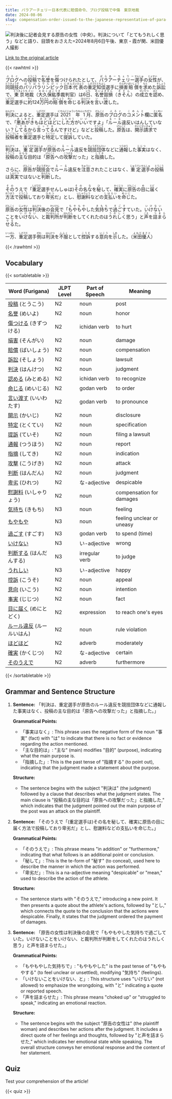 ```yaml
---
title: パラアーチェリー日本代表に賠償命令、ブログ投稿で中傷　東京地裁
date: 2024-08-06
slug: compensation-order-issued-to-the-japanese-representative-of-para-archery-for-defamation-in-a-blog-post-tokyo-district-court
---
```


![判決後に記者会見する原告の女性（中央）。判決について「とてもうれしく思う」などと語り、目頭をおさえた=2024年8月6日午後、東京・霞が関、米田優人撮影](https://www.asahicom.jp/imgopt/img/61e0761f5b/comm_L/AS20240806003533.jpg "判決後に記者会見する原告の女性（中央）。判決について「とてもうれしく思う」などと語り、目頭をおさえた=2024年8月6日午後、東京・霞が関、米田優人撮影")

[Link to the original article](https://asahi.com/articles/ASS86328GS86UTIL01JM.html?iref=comtop_7_02)

{{< rawhtml >}}
<p><ruby>ブログ<rt>ぶろぐ</rt></ruby>への<ruby>投稿<rt>とうこう</rt></ruby>で<ruby>名誉<rt>めいよ</rt></ruby>を<ruby>傷<rt>きず</rt></ruby>つけられたとして、<ruby>パラアーチェリー<rt>ぱらあーちぇりー</rt></ruby><ruby>選手<rt>せんしゅ</rt></ruby>の<ruby>女性<rt>じょせい</rt></ruby>が、<ruby>同<rt>どう</rt></ruby><ruby>競技<rt>きょうぎ</rt></ruby>の<ruby>パリパラリンピック<rt>ぱりぱらりんぴっく</rt></ruby><ruby>日本<rt>にほん</rt></ruby><ruby>代表<rt>だいひょう</rt></ruby>の<ruby>重定<rt>しげさだ</rt></ruby><ruby>知佳<rt>ともよし</rt></ruby>選手に<ruby>損害<rt>そんがい</rt></ruby><ruby>賠償<rt>ばいしょう</rt></ruby>を<ruby>求<rt>もと</rt></ruby>めた<ruby>訴訟<rt>そしょう</rt></ruby>で、<ruby>東京<rt>とうきょう</rt></ruby><ruby>地裁<rt>ちさい</rt></ruby>（<ruby>大久保<rt>おおくぼ</rt></ruby><ruby>紘季<rt>こうき</rt></ruby>裁判官）は6<ruby>日<rt>にち</rt></ruby>、<ruby>名誉毀損<rt>めいよきそん</rt></ruby>（<ruby>きそん<rt>きそん</rt></ruby>）の<ruby>成立<rt>せいりつ</rt></ruby>を<ruby>認<rt>みと</rt></ruby>め、<ruby>重定<rt>しげさだ</rt></ruby>選手に<ruby>約<rt>やく</rt></ruby>124<ruby>万円<rt>まんえん</rt></ruby>の<ruby>賠償<rt>ばいしょう</rt></ruby>を<ruby>命<rt>めい</rt></ruby>じる<ruby>判決<rt>はんけつ</rt></ruby>を<ruby>言<rt>い</rt></ruby>い<ruby>渡<rt>わた</rt></ruby>した。</p>

<p><ruby>判決<rt>はんけつ</rt></ruby>によると、<ruby>重定<rt>しげさだ</rt></ruby>選手は<ruby>2021年<rt>にせんにじゅういちねん</rt></ruby><ruby>1月<rt>いちがつ</rt></ruby>、<ruby>原告<rt>げんこく</rt></ruby>の<ruby>ブログ<rt>ぶろぐ</rt></ruby>の<ruby>コメント<rt>こめんと</rt></ruby>欄に<ruby>匿名<rt>とくめい</rt></ruby>で、「<ruby>悪あがき<rt>あくあがき</rt></ruby>も<ruby>ほどほど<rt>ほどほど</rt></ruby>に<ruby>した方<rt>したほう</rt></ruby>が<ruby>いい<rt>いい</rt></ruby>ですよ」「<ruby>ルール<rt>るーる</rt></ruby>違反<rt>いはん</rt></ruby>していない？<ruby>してる<rt>してる</rt></ruby>から<ruby>言ってる<rt>いってる</rt></ruby>んですけど」などと<ruby>投稿<rt>とうこう</rt></ruby>した。<ruby>原告<rt>げんこく</rt></ruby>は、<ruby>開示請求<rt>かいじせいきゅう</rt></ruby>で<ruby>投稿者<rt>とうこうしゃ</rt></ruby>を<ruby>重定<rt>しげさだ</rt></ruby>選手と<ruby>特定<rt>とくてい</rt></ruby>して<ruby>提訴<rt>ていそ</rt></ruby>していた。</p>

<p><ruby>判決<rt>はんけつ</rt></ruby>は、<ruby>重定<rt>じゅうさだ</rt></ruby><ruby>選手<rt>せんしゅ</rt></ruby>が<ruby>原告<rt>げんこく</rt></ruby>の<ruby>ルール<rt>るーる</rt></ruby>違反を<ruby>競技団体<rt>きょうぎだんたい</rt></ruby>などに<ruby>通報<rt>つうほう</rt></ruby>した<ruby>事実<rt>じじつ</rt></ruby>はなく、<ruby>投稿<rt>とうこう</rt></ruby>の<ruby>主な<rt>おもな</rt></ruby>目的は「<ruby>原告<rt>げんこく</rt></ruby>への<ruby>攻撃<rt>こうげき</rt></ruby>だった」と<ruby>指摘<rt>してき</rt></ruby>した。</p>

<p>さらに、<ruby>原告<rt>げんこく</rt></ruby>が<ruby>競技会<rt>きょうぎかい</rt></ruby>で<ruby>ルール<rt>るーる</rt></ruby>違反を<ruby>注意<rt>ちゅうい</rt></ruby>されたことはなく、<ruby>重定<rt>じゅうてい</rt></ruby><ruby>選手<rt>せんしゅ</rt></ruby>の<ruby>投稿<rt>とうこう</rt></ruby>は<ruby>真実<rt>しんじつ</rt></ruby>ではないと<ruby>判断<rt>はんだん</rt></ruby>した。</p>

<p><ruby>その<rt>その</rt></ruby>うえで「<ruby>重定<rt>しげさだ</rt></ruby>選手<ruby>せんしゅ</rt></ruby>は)<ruby>その<rt>その</rt></ruby>名<ruby>な<rt>な</rt></ruby>を<ruby>秘<rt>ひ</rt></ruby>して、<ruby>確実<rt>かくじつ</rt></ruby>に<ruby>原告<rt>げんこく</rt></ruby>の<ruby>目<rt>め</rt></ruby>に<ruby>届<rt>とど</rt></ruby>く<ruby>方法<rt>ほうほう</rt></ruby>で<ruby>投稿<rt>とうこう</rt></ruby>しており<ruby>卑劣<rt>ひれつ</rt></ruby>だ」とし、<ruby>慰謝料<rt>いしゃりょう</rt></ruby>などの<ruby>支払い<rt>しはらい</rt></ruby>を<ruby>命じ<rt>めいじ</rt></ruby>た。</p>

<p><ruby>原告<rt>げんこく</rt></ruby>の<ruby>女性<rt>じょせい</rt></ruby>は<ruby>判決<rt>はんけつ</rt></ruby>後の<ruby>会見<rt>かいけん</rt></ruby>で「<ruby>もやもや<rt>もやもや</rt></ruby>した<ruby>気持ち<rt>きもち</rt></ruby>で<ruby>過ごす<rt>すごす</rt></ruby>ていた。<ruby>いけない<rt>いけない</rt></ruby>ことを<ruby>いけない<rt>いけない</rt></ruby>、と<ruby>裁判所<rt>さいばんしょ</rt></ruby>が<ruby>判断<rt>はんだん</rt></ruby>をしてくれたのは<ruby>うれしく<rt>うれしく</rt></ruby>思う」と<ruby>声<rt>こえ</rt></ruby>を<ruby>詰まらせる<rt>つまらせる</rt></ruby>た。</p>

<p><ruby>一方<rt>いっぱん</rt></ruby>、<ruby>重定<rt>しげさだ</rt></ruby>選手<ruby>側<rt>がわ</rt></ruby>は<ruby>判決<rt>はんけつ</rt></ruby>を<ruby>不服<rt>ふふく</rt></ruby>として<ruby>控訴<rt>こうそ</rt></ruby>する<ruby>意向<rt>いこう</rt></ruby>を<ruby>示<rt>しめ</rt></ruby>した。（<ruby>米田<rt>よねだ</rt></ruby><ruby>優人<rt>まさと</rt></ruby>）</p>
{{< /rawhtml >}}

## Vocabulary


{{< sortabletable >}}

| Word (Furigana)         | JLPT Level | Part of Speech       | Meaning                          |
|-------------------------|------------|----------------------|----------------------------------|
|[投稿](https://jisho.org/search/%E6%8A%95%E7%A8%BF) (とうこう)| N2         | noun                 | post                             |
|[名誉](https://jisho.org/search/%E5%90%8D%E8%AA%89) (めいよ)| N2         | noun                 | honor                            |
|[傷つける](https://jisho.org/search/%E5%82%B7%E3%81%A4%E3%81%91%E3%82%8B) (きずつける)| N2         | ichidan verb         | to hurt                          |
|[損害](https://jisho.org/search/%E6%90%8D%E5%AE%B3) (そんがい)| N2         | noun                 | damage                           |
|[賠償](https://jisho.org/search/%E8%B3%A0%E5%84%9F) (ばいしょう)| N2         | noun                 | compensation                     |
|[訴訟](https://jisho.org/search/%E8%A8%B4%E8%A8%9F) (そしょう)| N2         | noun                 | lawsuit                          |
|[判決](https://jisho.org/search/%E5%88%A4%E6%B1%BA) (はんけつ)| N2         | noun                 | judgment                         |
|[認める](https://jisho.org/search/%E8%AA%8D%E3%82%81%E3%82%8B) (みとめる)| N2         | ichidan verb         | to recognize                     |
|[命じる](https://jisho.org/search/%E5%91%BD%E3%81%98%E3%82%8B) (めいじる)| N2         | godan verb           | to order                         |
|[言い渡す](https://jisho.org/search/%E8%A8%80%E3%81%84%E6%B8%A1%E3%81%99) (いいわたす)| N2         | godan verb           | to pronounce                     |
|[開示](https://jisho.org/search/%E9%96%8B%E7%A4%BA) (かいじ)| N2         | noun                 | disclosure                       |
|[特定](https://jisho.org/search/%E7%89%B9%E5%AE%9A) (とくてい)| N2         | noun                 | specification                    |
|[提訴](https://jisho.org/search/%E6%8F%90%E8%A8%B4) (ていそ)| N2         | noun                 | filing a lawsuit                 |
|[通報](https://jisho.org/search/%E9%80%9A%E5%A0%B1) (つうほう)| N2         | noun                 | report                           |
|[指摘](https://jisho.org/search/%E6%8C%87%E6%91%98) (してき)| N2         | noun                 | indication                       |
|[攻撃](https://jisho.org/search/%E6%94%BB%E6%92%83) (こうげき)| N2         | noun                 | attack                           |
|[判断](https://jisho.org/search/%E5%88%A4%E6%96%AD) (はんだん)| N2         | noun                 | judgment                         |
|[卑劣](https://jisho.org/search/%E5%8D%91%E5%8A%A3) (ひれつ)| N2         | な-adjective         | despicable                       |
|[慰謝料](https://jisho.org/search/%E6%85%B0%E8%AC%9D%E6%96%99) (いしゃりょう)| N2         | noun                 | compensation for damages         |
|[気持ち](https://jisho.org/search/%E6%B0%97%E6%8C%81%E3%81%A1) (きもち)| N3         | noun                 | feeling                          |
|[もやもや](https://jisho.org/search/%E3%82%82%E3%82%84%E3%82%82%E3%82%84)| N3         | noun                 | feeling unclear or uneasy        |
|[過ごす](https://jisho.org/search/%E9%81%8E%E3%81%94%E3%81%99) (すごす)| N3         | godan verb           | to spend (time)                 |
|[いけない](https://jisho.org/search/%E3%81%84%E3%81%91%E3%81%AA%E3%81%84)| N3         | い-adjective         | wrong                            |
|[判断する](https://jisho.org/search/%E5%88%A4%E6%96%AD%E3%81%99%E3%82%8B) (はんだんする)| N3         | irregular verb       | to judge                         |
|[うれしい](https://jisho.org/search/%E3%81%86%E3%82%8C%E3%81%97%E3%81%84)| N3         | い-adjective         | happy                            |
|[控訴](https://jisho.org/search/%E6%8E%A7%E8%A8%B4) (こうそ)| N2         | noun                 | appeal                           |
|[意向](https://jisho.org/search/%E6%84%8F%E5%90%91) (いこう)| N2         | noun                 | intention                        |
|[事実](https://jisho.org/search/%E4%BA%8B%E5%AE%9F) (じじつ)| N2         | noun                 | fact                             |
|[目に届く](https://jisho.org/search/%E7%9B%AE%E3%81%AB%E5%B1%8A%E3%81%8F) (めにとどく)| N2         | expression           | to reach one's eyes             |
|[ルール違反](https://jisho.org/search/%E3%83%AB%E3%83%BC%E3%83%AB%E9%81%95%E5%8F%8D) (ルールいはん)| N2         | noun                 | rule violation                   |
|[ほどほど](https://jisho.org/search/%E3%81%BB%E3%81%A9%E3%81%BB%E3%81%A9)| N2         | adverb               | moderately                       |
|[確実](https://jisho.org/search/%E7%A2%BA%E5%AE%9F) (かくじつ)| N2         | な-adjective         | certain                          |
|[そのうえで](https://jisho.org/search/%E3%81%9D%E3%81%AE%E3%81%86%E3%81%88%E3%81%A7)| N2         | adverb               | furthermore                      |

{{< /sortabletable >}}


## Grammar and Sentence Structure

1. **Sentence:** 「判決は、重定選手が原告のルール違反を競技団体などに通報した事実はなく、投稿の主な目的は「原告への攻撃だった」と指摘した。」

   **Grammatical Points:**
   - 「事実はなく」: This phrase uses the negative form of the noun "事実" (fact) with "は" to indicate that there is no fact or evidence regarding the action mentioned.
   - 「主な目的は」: "主な" (main) modifies "目的" (purpose), indicating what the main purpose is.
   - 「指摘した」: This is the past tense of "指摘する" (to point out), indicating that the judgment made a statement about the purpose.

   **Structure:**
   - The sentence begins with the subject "判決は" (the judgment) followed by a clause that describes what the judgment states. The main clause is "投稿の主な目的は「原告への攻撃だった」と指摘した," which indicates that the judgment pointed out the main purpose of the post was an attack on the plaintiff.

2. **Sentence:** 「そのうえで「(重定選手は)その名を秘して、確実に原告の目に届く方法で投稿しており卑劣だ」とし、慰謝料などの支払いを命じた。」

   **Grammatical Points:**
   - 「そのうえで」: This phrase means "in addition" or "furthermore," indicating that what follows is an additional point or conclusion.
   - 「秘して」: This is the te-form of "秘す" (to conceal), used here to describe the manner in which the action was performed.
   - 「卑劣だ」: This is a na-adjective meaning "despicable" or "mean," used to describe the action of the athlete.

   **Structure:**
   - The sentence starts with "そのうえで," introducing a new point. It then presents a quote about the athlete's actions, followed by "とし," which connects the quote to the conclusion that the actions were despicable. Finally, it states that the judgment ordered the payment of damages.

3. **Sentence:** 「原告の女性は判決後の会見で「もやもやした気持ちで過ごしていた。いけないことをいけない、と裁判所が判断をしてくれたのはうれしく思う」と声を詰まらせた。」

   **Grammatical Points:**
   - 「もやもやした気持ちで」: "もやもやした" is the past tense of "もやもやする" (to feel unclear or unsettled), modifying "気持ち" (feelings).
   - 「いけないことをいけない、と」: This structure uses "いけない" (not allowed) to emphasize the wrongdoing, with "と" indicating a quote or reported speech.
   - 「声を詰まらせた」: This phrase means "choked up" or "struggled to speak," indicating an emotional reaction.

   **Structure:**
   - The sentence begins with the subject "原告の女性は" (the plaintiff woman) and describes her actions after the judgment. It includes a direct quote of her feelings and thoughts, followed by "と声を詰まらせた," which indicates her emotional state while speaking. The overall structure conveys her emotional response and the content of her statement.

## Quiz

Test your comprehension of the article!

{{< quiz >}}